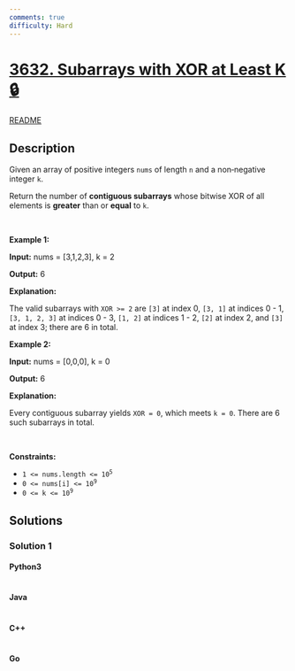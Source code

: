```yaml
---
comments: true
difficulty: Hard
---
```


<!-- problem:start -->

# [3632. Subarrays with XOR at Least K 🔒](https://leetcode.com/problems/subarrays-with-xor-at-least-k)

[README](/solution/3600-3699/3632.Subarrays%20with%20XOR%20at%20Least%20K/README.md)

## Description

<!-- description:start -->

<p>Given an array of positive integers <code data-end="114" data-start="109">nums</code> of length <code data-end="128" data-start="125">n</code> and a non‑negative integer <code data-end="159" data-start="156">k</code>.</p>

<p>Return the number of <strong>contiguous <span data-keyword="subarray">subarrays</span></strong> whose bitwise XOR of all elements is <strong>greater</strong> than or <strong>equal</strong> to <code data-end="268" data-start="265">k</code>.</p>

<p>&nbsp;</p>
<p><strong class="example">Example 1:</strong></p>

<div class="example-block">
<p><strong>Input:</strong> <span class="example-io">nums = [3,1,2,3], k = 2</span></p>

<p><strong>Output:</strong> <span class="example-io">6</span></p>

<p><strong>Explanation:</strong></p>

<p>The valid subarrays with <code>XOR &gt;= 2</code> are <code>[3]</code> at index 0, <code>[3, 1]</code> at indices 0 - 1, <code>[3, 1, 2, 3]</code> at indices 0 - 3, <code>[1, 2]</code> at indices 1 - 2, <code>[2]</code> at index 2, and <code>[3]</code> at index 3; there are 6 in total.</p>
</div>

<p><strong class="example">Example 2:</strong></p>

<div class="example-block">
<p><strong>Input:</strong> <span class="example-io">nums = [0,0,0], k = 0</span></p>

<p><strong>Output:</strong> <span class="example-io">6</span></p>

<p><strong>Explanation:</strong></p>

<p>Every contiguous subarray yields <code>XOR = 0</code>, which meets <code>k = 0</code>. There are 6 such subarrays in total.</p>
</div>

<p>&nbsp;</p>
<p><strong>Constraints:</strong></p>

<ul>
	<li data-end="49" data-start="21"><code data-end="47" data-start="21">1 &lt;= nums.length &lt;= 10<sup>5</sup></code></li>
	<li data-end="76" data-start="52"><code data-end="74" data-start="52">0 &lt;= nums[i] &lt;= 10<sup>9</sup></code></li>
	<li data-end="97" data-start="79"><code data-end="95" data-start="79">0 &lt;= k &lt;= 10<sup>9</sup></code></li>
</ul>

<!-- description:end -->

## Solutions

<!-- solution:start -->

### Solution 1

<!-- tabs:start -->

#### Python3

```python

```

#### Java

```java

```

#### C++

```cpp

```

#### Go

```go

```

<!-- tabs:end -->

<!-- solution:end -->

<!-- problem:end -->
